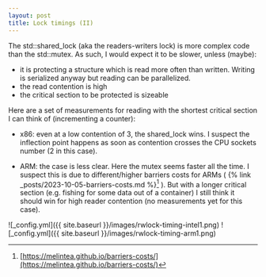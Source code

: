 ```yaml
---
layout: post
title: Lock timings (II) 
---
```



The std::shared_lock (aka the readers-writers lock) is more complex code than the std::mutex. As such, I would expect it to be slower, unless (maybe):
- it is protecting a structure which is read more often than written. Writing is serialized anyway but reading can be parallelized.
- the read contention is high
- the critical section to be protected is sizeable

Here are a set of measurements for reading with the shortest critical section I can think of (incrementing a counter):

- x86: even at a low contention of 3, the shared_lock wins. I suspect the inflection point happens as soon as contention crosses the CPU sockets number (2 in this case).

- ARM: the case is less clear. Here the mutex seems faster all the time. I suspect this is due to different/higher barriers costs for ARMs ( {% link _posts/2023-10-05-barriers-costs.md %}[^1] ). But with a longer critical section (e.g. fishing for some data out of a container) I still think it should win for high reader contention (no measurements yet for this case).


![_config.yml]({{ site.baseurl }}/images/rwlock-timing-intel1.png)
![_config.yml]({{ site.baseurl }}/images/rwlock-timing-arm1.png)


[^1]: [https://melintea.github.io/barriers-costs/](https://melintea.github.io/barriers-costs/)
